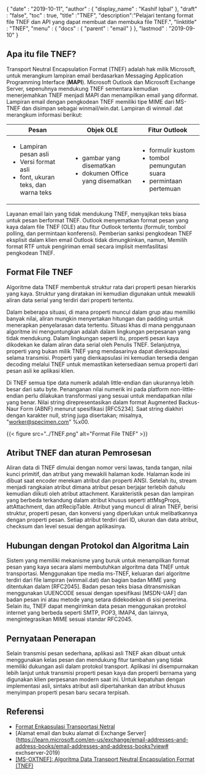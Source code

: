 {
  "date" : "2019-10-11",
  "author" : {
    "display_name" : "Kashif Iqbal"
},
  "draft" : "false",
  "toc" : true,
  "title" :"TNEF",
  "description":"Pelajari tentang format file TNEF dan API yang dapat membuat dan membuka file TNEF.",
  "linktitle" : "TNEF",
  "menu" : {
    "docs" : {
      "parent" : "email"
}
},
  "lastmod" : "2019-09-10"
}

## Apa itu file TNEF?

Transport Neutral Encapsulation Format (TNEF) adalah hak milik Microsoft, untuk merangkum lampiran email berdasarkan Messaging Application Programming Interface (**MAPI**). Microsoft Outlook dan Microsoft Exchange Server, sepenuhnya mendukung TNEF sementara kemudian menerjemahkan TNEF menjadi MAPI dan menampilkan email yang diformat. Lampiran email dengan pengkodean TNEF memiliki tipe MIME dari MS-TNEF dan disimpan sebagai winmail/win.dat. Lampiran di winmail .dat merangkum informasi berikut:


|Pesan|Objek OLE|Fitur Outlook
---|---|---|
|<ul><li> Lampiran pesan asli</li><li> Versi format asli</li><li> font, ukuran teks, dan warna teks</li></ul> |<ul><li> gambar yang disematkan</li><li> dokumen Office yang disematkan</li></ul> |<ul><li> formulir kustom</li><li> tombol pemungutan suara</li><li> permintaan pertemuan</li></ul>


Layanan email lain yang tidak mendukung TNEF, menyajikan teks biasa untuk pesan berformat TNEF. Outlook menyematkan format pesan yang kaya dalam file TNEF (OLE) atau fitur Outlook tertentu (formulir, tombol polling, dan permintaan konferensi). Pemberian sanksi pengkodean TNEF eksplisit dalam klien email Outlook tidak dimungkinkan, namun, Memilih format RTF untuk pengiriman email secara implisit memfasilitasi pengkodean TNEF.

## Format File TNEF

Algoritme data TNEF membentuk struktur rata dari properti pesan hierarkis yang kaya. Struktur yang diratakan ini kemudian digunakan untuk mewakili aliran data serial yang terdiri dari properti tertentu.

Dalam beberapa situasi, di mana properti muncul dalam grup atau memiliki banyak nilai, aliran mungkin menyertakan hitungan dan padding untuk menerapkan penyelarasan data tertentu. Situasi khas di mana penggunaan algoritme ini menguntungkan adalah dalam lingkungan perpesanan yang tidak mendukung. Dalam lingkungan seperti itu, properti pesan kaya dikodekan ke dalam aliran data serial oleh Penulis TNEF. Selanjutnya, properti yang bukan milik TNEF yang mendasarinya dapat dienkapsulasi selama transmisi. Properti yang dienkapsulasi ini kemudian tersedia dengan decoding melalui TNEF untuk memastikan ketersediaan semua properti dari pesan asli ke aplikasi klien.

Di TNEF semua tipe data numerik adalah little-endian dan ukurannya lebih besar dari satu byte. Penanganan nilai numerik ini pada platform non-little-endian perlu dilakukan transformasi yang sesuai untuk mendapatkan nilai yang benar. Nilai string direpresentasikan dalam format Augmented Backus-Naur Form (ABNF) menurut spesifikasi [RFC5234]. Saat string diakhiri dengan karakter null, string juga disertakan; misalnya, "worker@specimen.com" %x00.

{{< figure src="../TNEF.png" alt="Format File TNEF" >}}

## Atribut TNEF dan aturan Pemrosesan ##

Aliran data di TNEF dimulai dengan nomor versi lawas, tanda tangan, nilai kunci primitif, dan atribut yang mewakili halaman kode. Halaman kode ini dibuat saat encoder merekam atribut dan properti ANSI. Setelah itu, stream menjadi rangkaian atribut dimana atribut pesan berjajar terlebih dahulu kemudian diikuti oleh atribut attachment. Karakteristik pesan dan lampiran yang berbeda terkandung dalam atribut khusus seperti attMsgProps, attAttachment, dan attRecipTable. Atribut yang muncul di aliran TNEF, berisi struktur, properti pesan, dan konversi yang diperlukan untuk melibatkannya dengan properti pesan. Setiap atribut terdiri dari ID, ukuran dan data atribut, checksum dan level sesuai dengan aplikasinya.

## Hubungan dengan Protokol dan Algoritma Lain ##

Sistem yang memiliki mekanisme yang buruk untuk menampilkan format pesan yang kaya secara alami membutuhkan algoritma data TNEF untuk transportasi. Menggunakan tipe media ms-TNEF, keluaran dari algoritme terdiri dari file lampiran (winmail.dat) dan bagian badan MIME yang ditentukan dalam [RFC2045]. Badan pesan teks biasa ditransmisikan menggunakan UUENCODE sesuai dengan spesifikasi [MSDN-UAF] dan badan pesan ini atau metode yang setara didekodekan di sisi penerima. Selain itu, TNEF dapat mengirimkan data pesan menggunakan protokol internet yang berbeda seperti SMTP, POP3, IMAP4, dan lainnya, mengintegrasikan MIME sesuai standar RFC2045.

## Pernyataan Penerapan ##

Selain transmisi pesan sederhana, aplikasi asli TNEF akan dibuat untuk menggunakan kelas pesan dan mendukung fitur tambahan yang tidak memiliki dukungan asli dalam protokol transport. Aplikasi ini disempurnakan lebih lanjut untuk transmisi properti pesan kaya dan properti bernama yang digunakan klien perpesanan modern saat ini. Untuk kepatuhan dengan implementasi asli, sintaks atribut asli dipertahankan dan atribut khusus menyimpan properti pesan baru secara terpisah.

## Referensi

* [Format Enkapsulasi Transportasi Netral](https://en.wikipedia.org/wiki/Transport_Neutral_Encapsulation_Format)
* [Alamat email dan buku alamat di Exchange Server](https://learn.microsoft.com/en-us/exchange/email-addresses-and-address-books/email-addresses-and-address-books?view# exchserver-2019)
* [[MS-OXTNEF]: Algoritma Data Transport Neutral Encapsulation Format (TNEF)](https://msdn.microsoft.com/en-us/library/cc425498(v#exchg.80).aspx)

